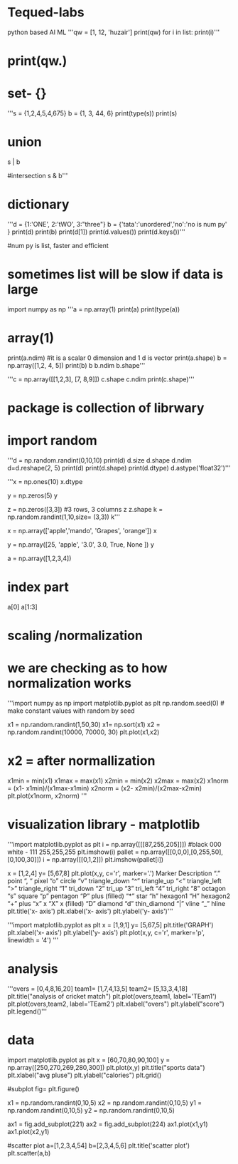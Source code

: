 # Tequed-labs
python based AI ML
'''qw = [1, 12, 'huzair']
print(qw)
for i in list:
  print(i)'''
# print(qw.)

# set- {}

'''s = {1,2,4,5,4,675}
b = {1, 3, 44, 6}
print(type(s))
print(s)
# union
s | b

#intersection
s & b'''

# dictionary

'''d = {1:'ONE', 2:'tWO', 3:"three"}
b = {'tata':'unordered','no':'no is num py' }
print(d)
print(b)
print(d[1])
print(d.values())
print(d.keys())'''

#num py is list, faster and efficient
# sometimes list will be slow if data is large

import numpy as np
'''a = np.array(1)
print(a)
print(type(a))

# array(1)
print(a.ndim) #it is a scalar 0 dimension and 1 d is vector
print(a.shape)
b = np.array([1,2, 4, 5])
print(b)
b
b.ndim
b.shape'''

'''c = np.array([[1,2,3], [7, 8,9]])
c.shape
c.ndim
print(c.shape)'''

# package is collection of librwary
# import random
'''d = np.random.randint(0,10,10)
print(d)
d.size
d.shape
d.ndim
d=d.reshape(2, 5)
print(d)
print(d.shape)
print(d.dtype)
d.astype('float32')'''

'''x = np.ones(10)
x.dtype

y = np.zeros(5)
y

z = np.zeros([3,3]) #3 rows, 3 columns
z
z.shape
k = np.random.randint(1,10,size= (3,3))
k'''

x = np.array(['apple','mando', 'Grapes', 'orange'])
x

y = np.array([25, 'apple', '3.0', 3.0, True, None ])
y

a = np.array([1,2,3,4])

# index part

a[0]
a[1:3]

# scaling /normalization
# we are checking as to how normalization works

'''import numpy as np
import matplotlib.pyplot as plt
np.random.seed(0)  # make constant values with random by seed

x1 = np.random.randint(1,50,30)
x1= np.sort(x1)
x2 = np.random.randint(10000, 70000, 30)
plt.plot(x1,x2)
# x2 =  after normallization

x1min = min(x1)
x1max = max(x1)
x2min = min(x2)
x2max = max(x2)
x1norm = (x1- x1min)/(x1max-x1min)
x2norm = (x2- x2min)/(x2max-x2min)
plt.plot(x1norm, x2norm)
'''

# visualization library - matplotlib
'''import matplotlib.pyplot as plt
i = np.array([[[87,255,205]]])  #black 000 white - 111 255,255,255
plt.imshow(i)
pallet = np.array([[0,0,0],[0,255,50],[0,100,30]])
i = np.array([[0,1,2]])
plt.imshow(pallet[i])


x = [1,2,4]
y= [5,67,8]
plt.plot(x,y, c='r', marker='.')
Marker	Description
“.”	point
“, “	pixel
“o”	circle
“v”	triangle_down
“^”	triangle_up
“<“	triangle_left
“>”	triangle_right
“1”	tri_down
“2”	tri_up
“3”	tri_left
“4”	tri_right
“8”	octagon
“s”	square
“p”	pentagon
“P”	plus (filled)
“*”	star
“h”	hexagon1
“H”	hexagon2
“+”	plus
“x”	x
“X”	x (filled)
“D”	diamond
“d”	thin_diamond
“|”	vline
“_”	hline
plt.title('x- axis')
plt.xlabel('x- axis')
plt.ylabel('y- axis')'''

'''import matplotlib.pyplot as plt
x = [1,9,1]
y= [5,67,5]
plt.title('GRAPH')
plt.xlabel('x- axis')
plt.ylabel('y- axis')
plt.plot(x,y, c='r', marker='p', linewidth = '4')   '''

# analysis
'''overs = [0,4,8,16,20]
team1= [1,7,4,13,5]
team2= [5,13,3,4,18]
plt.title("analysis of cricket match")
plt.plot(overs,team1, label='TEam1')
plt.plot(overs,team2, label='TEam2')
plt.xlabel("overs")
plt.ylabel("score")
plt.legend()'''

# data
import matplotlib.pyplot as plt
x = [60,70,80,90,100]
y = np.array([250,270,269,280,300])
plt.plot(x,y)
plt.title("sports data")
plt.xlabel("avg pluse")
plt.ylabel("calories")
plt.grid()

#subplot
fig= plt.figure()

x1 = np.random.randint(0,10,5)
x2 = np.random.randint(0,10,5)
y1 = np.random.randint(0,10,5)
y2 = np.random.randint(0,10,5)

ax1 = fig.add_subplot(221)
ax2 = fig.add_subplot(224)
ax1.plot(x1,y1)
ax1.plot(x2,y1)

#scatter plot
a=[1,2,3,4,54]
b=[2,3,4,5,6]
plt.title('scatter plot')
plt.scatter(a,b)

